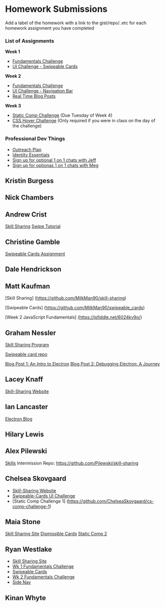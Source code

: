 # Homework Submissions

Add a label of the homework with a link to the gist/repo/..etc for each homework assignment you have completed

### List of Assignments

**Week 1**

- [Fundamentals Challenge](https://jsbin.com/niweqoleno/edit?js,output)
- [UI Challenge - Swipeable Cards](https://www.youtube.com/watch?v=rBSY7BOYRo4)

**Week 2**

- [Fundamentals Challenge](https://gist.github.com/brittanystoroz/1e8183fec2dfd55e6a7c21ce5dc20ff3)
- [UI Challenge - Navigation Bar](https://www.youtube.com/watch?v=e5CXg1sjTqQ)
- [Real Time Blog Posts](http://frontend.turing.io/projects/real-time.html)

**Week 3**

- [Static Comp Challenge](http://frontend.turing.io/projects/m4-static-comp-2.html) (Due Tuesday of Week 4)
- [CSS Hover Challenge](https://gist.github.com/brittanystoroz/3d69cc8c5eb51e5a1b926f217a1455c2) (Only required if you were in class on the day of the challenge)

### Professional Dev Things

- [Outreach Plan](http://backend.turing.io/professional_development/module_four/outreach_plan)
- [Identity Essentials](http://backend.turing.io/professional_development/module_one/identity_essentials)
- [Sign up for optional 1 on 1 chats with Jeff](https://jeff-jobs-hours.youcanbook.me/index.jsp)
- [Sign up for optionas 1 on 1 chats with Meg](https://megstew.youcanbook.me)

## Kristin Burgess

## Nick Chambers

## Andrew Crist

[Skill Sharing](https://github.com/andrewLcrist/skill-sharing)
[Swipe Tutorial](https://github.com/andrewLcrist/swipe-tutorial)

## Christine Gamble
[Swipeable Cards Assignment](https://github.com/ccgamble/Swipeable-Cards)

## Dale Hendrickson

## Matt Kaufman


[Skill Sharing] (https://github.com/MilkMan90/skill-sharing)

[Swipeable Cards] (https://github.com/MilkMan90/swipeable_cards)

[Week 2 JavaScript Fundamentals] (https://jsfiddle.net/6024kv9o/)

## Graham Nessler
[Skill Sharing Program](https://github.com/gness1804/mini-project-ejs)

[Swipeable card repo](https://github.com/gness1804/swipeable-cards)

[Blog Post 1: An Intro to Electron](https://medium.com/@gness1804/fired-up-an-introduction-to-electron-9d1f2c91f513#.yhcpin182)
[Blog Post 2: Debugging Electron: A Journey](https://medium.com/@gness1804/debugging-electron-a-journey-e4e01ea481fb#.8g2cagnnm)

## Lacey Knaff
[Skill-Sharing Website](https://github.com/lrknaff/skill-sharing-website)

## Ian Lancaster
[Electron Blog](https://medium.com/@ianlancaster/so-your-npm-module-is-broken-time-to-find-a-different-one-right-wrong-a58948c59309#.9rhfuohq8)

## Hilary Lewis

## Alex Pilewski
[Skills](https://www.youtube.com/watch?v=8KgtGs1ny0k)
Intermission Repo: https://github.com/Pilewski/skill-sharing

## Chelsea Skovgaard
- [Skill-Sharing Website](https://github.com/ChelseaSkovgaard/skillsharing-nodejs)
- [Swipeable-Cards UI Challenge](https://github.com/ChelseaSkovgaard/swipeable-cards)
- [Static Comp Challenge 1] (https://github.com/ChelseaSkovgaard/cs-comp-challenge-1)

## Maia Stone
[Skill Sharing Site](https://github.com/maiastone/skill-sharing-site)
[Dismissible Cards](https://github.com/maiastone/dismissible-cards)
[Static Comp 2](https://maiastone.github.io/static-comp-2/)

## Ryan Westlake
- [Skill Sharing Site](https://github.com/rcwestlake/skill-sharing-site)
- [Wk 1 Fundamentals Challenge](http://g.recordit.co/fSspoDbxht.gif)
- [Swipeable Cards](https://github.com/rcwestlake/ui-design-challenges/tree/master/swipeable-cards)
- [Wk 2 Fundamentals Challenge](http://g.recordit.co/PCusubXOvL.gif)
- [Side Nav](https://github.com/rcwestlake/ui-design-challenges/tree/master/side-nav)

## Kinan Whyte
